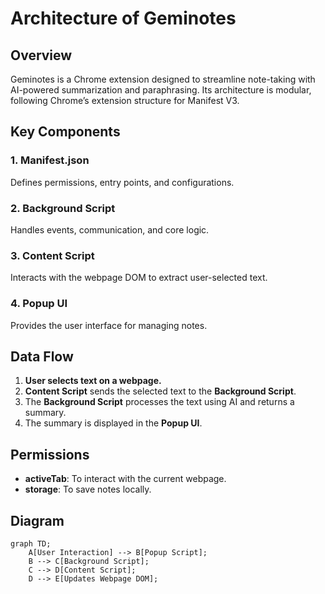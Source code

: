 # Architecture of Geminotes

## Overview
Geminotes is a Chrome extension designed to streamline note-taking with AI-powered summarization and paraphrasing. Its architecture is modular, following Chrome’s extension structure for Manifest V3.

## Key Components
### 1. Manifest.json
Defines permissions, entry points, and configurations.

### 2. Background Script
Handles events, communication, and core logic.

### 3. Content Script
Interacts with the webpage DOM to extract user-selected text.

### 4. Popup UI
Provides the user interface for managing notes.

## Data Flow
1. **User selects text on a webpage.**
2. **Content Script** sends the selected text to the **Background Script**.
3. The **Background Script** processes the text using AI and returns a summary.
4. The summary is displayed in the **Popup UI**.

## Permissions
- **activeTab**: To interact with the current webpage.
- **storage**: To save notes locally.

## Diagram
```mermaid
graph TD;
    A[User Interaction] --> B[Popup Script];
    B --> C[Background Script];
    C --> D[Content Script];
    D --> E[Updates Webpage DOM];
